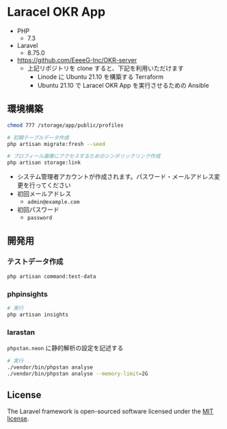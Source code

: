 # Laracel OKR App

- PHP
    - 7.3
- Laravel
    - 8.75.0
- https://github.com/EeeeG-Inc/OKR-server
  - 上記リポジトリを clone すると、下記を利用いただけます
    - Linode に Ubuntu 21.10 を構築する Terraform
    - Ubuntu 21.10 で Laracel OKR App を実行させるための Ansible

## 環境構築

```sh
chmod 777 /storage/app/public/profiles

# 初期テーブルデータ作成
php artisan migrate:fresh --seed

# プロフィール画像にアクセスするためのシンボリックリンク作成
php artisan storage:link
```

- システム管理者アカウントが作成されます。パスワード・メールアドレス変更を行ってください
- 初回メールアドレス
  - `admin@example.com`
- 初回パスワード
  - `password`

## 開発用

### テストデータ作成

```sh
php artisan command:test-data
```

### phpinsights

```sh
# 実行
php artisan insights
```

### larastan

`phpstan.neon` に静的解析の設定を記述する

```sh
# 実行
./vendor/bin/phpstan analyse
./vendor/bin/phpstan analyse --memory-limit=2G
```

## License

The Laravel framework is open-sourced software licensed under the [MIT license](https://opensource.org/licenses/MIT).
